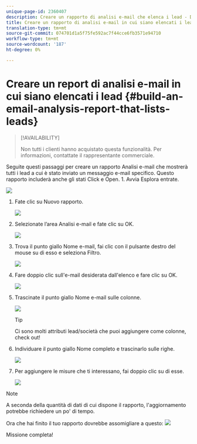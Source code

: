 ```yaml
---
unique-page-id: 2360407
description: Creare un rapporto di analisi e-mail che elenca i lead - Documenti Marketo - Documentazione prodotto
title: Creare un rapporto di analisi e-mail in cui siano elencati i lead
translation-type: tm+mt
source-git-commit: 074701d1a5f75fe592ac7f44cce6fb3571e94710
workflow-type: tm+mt
source-wordcount: '187'
ht-degree: 0%

---
```



# Creare un report di analisi e-mail in cui siano elencati i lead {#build-an-email-analysis-report-that-lists-leads}

>[!AVAILABILITY]
>
>
>Non tutti i clienti hanno acquistato questa funzionalità. Per informazioni, contattate il rappresentante commerciale.

Seguite questi passaggi per creare un rapporto Analisi e-mail che mostrerà tutti i lead a cui è stato inviato un messaggio e-mail specifico. Questo rapporto includerà anche gli stati Click e Open. 1. Avvia Esplora entrate.

![](assets/image2014-9-17-19-3a12-3a54.png)

1. Fate clic su Nuovo rapporto.

   ![](assets/image2014-9-17-19-3a13-3a1.png)

1. Selezionate l’area Analisi e-mail e fate clic su OK.

   ![](assets/image2014-9-17-19-3a14-3a0.png)

1. Trova il punto giallo Nome e-mail, fai clic con il pulsante destro del mouse su di esso e seleziona Filtro.

   ![](assets/image2014-9-17-19-3a14-3a6.png)

1. Fare doppio clic sull&#39;e-mail desiderata dall&#39;elenco e fare clic su OK.

   ![](assets/image2014-9-17-19-3a14-3a11.png)

1. Trascinate il punto giallo Nome e-mail sulle colonne.

   ![](assets/image2014-9-17-19-3a15-3a0.png)

   >[!TIP]
   >
   >Ci sono molti attributi lead/società che puoi aggiungere come colonne, check out!

1. Individuare il punto giallo Nome completo e trascinarlo sulle righe.

   ![](assets/image2014-9-17-19-3a15-3a32.png)

1. Per aggiungere le misure che ti interessano, fai doppio clic su di esse.

   ![](assets/image2014-9-17-19-3a15-3a47.png)

>[!NOTE]
>
>A seconda della quantità di dati di cui dispone il rapporto, l&#39;aggiornamento potrebbe richiedere un po&#39; di tempo.

Ora che hai finito il tuo rapporto dovrebbe assomigliare a questo:   ![](assets/image2014-9-17-19-3a16-3a39.png)

Missione completa!

